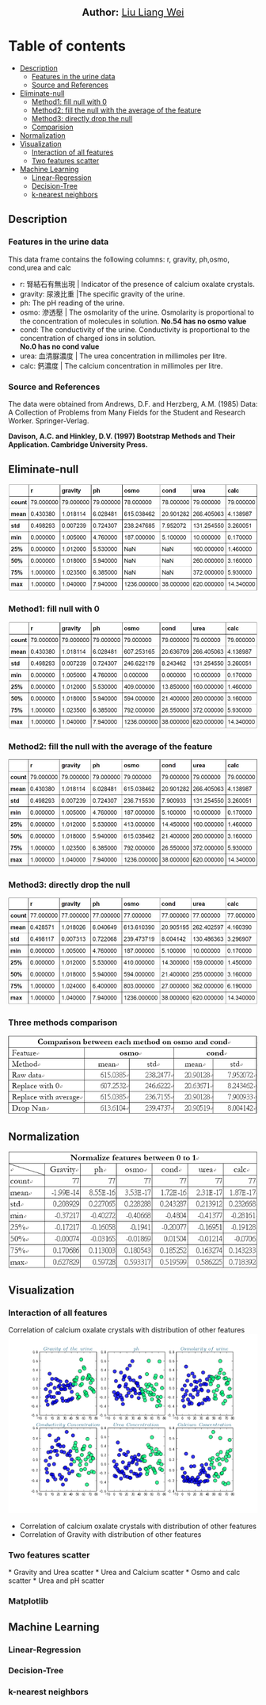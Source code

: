 <p align="center">
  <span style='font-size: 15pt'><strong>Author:</strong>  <a href="https://www.linkedin.com/in/liang-wei-liu/">Liu Liang Wei</a></span>
 
</p>
<h1>Table of contents</h1>

  * [Description](#desc)
  	* [Features in the urine data](#feature)
  	* [Source and References](#source)
  * [Eliminate-null](#null)
    * [Method1: fill null with 0](#zero)
    * [Method2: fill the null with the average of the feature](#aver)
    * [Method3: directly drop the null](#drop)
    * [Comparision](#comp)
  * [Normalization](#nor)
  * [Visualization](#vis)
  	* [Interaction of all features](#interaction)
    * [Two features scatter](#scatter)
  * [Machine Learning](#ml)
     * [Linear-Regression](#lr)
     * [Decision-Tree](#tree)
     * [k-nearest neighbors](#knn)

<h2 id="desc">Description</h2>

<h3 id="feature">Features in the urine data</h3>

This data frame contains the following columns: r, gravity, ph,osmo, cond,urea and calc
* r: 腎結石有無出現 | Indicator of the presence of calcium oxalate crystals.
* gravity: 尿液比重 |The specific gravity of the urine.
* ph: The pH reading of the urine.
* osmo: 滲透壓 | The osmolarity of the urine. Osmolarity is proportional to the concentration of molecules in solution. <strong>No.54 has no osmo value</strong>
* cond: The conductivity of the urine. Conductivity is proportional to the concentration of charged ions in solution. <br><strong>No.0 has no cond value</strong>
* urea: 血清脲濃度 | The urea concentration in millimoles per litre.
* calc: 鈣濃度 | The calcium concentration in millimoles per litre.
    
<h3 id="source">Source and References</h3>

The data were obtained from Andrews, D.F. and Herzberg, A.M. (1985) Data: A Collection of Problems from Many Fields for the Student and Research Worker. Springer-Verlag.<br>

<strong>Davison, A.C. and Hinkley, D.V. (1997) Bootstrap Methods and Their Application. Cambridge University Press.</strong>

<h2 id="null">Eliminate-null</h2>
<img src="https://github.com/Liungweiliu/NCCU_Algorithms/blob/master/image/raw%20description.JPG" alt="Get started with Python for Research" title="Get started with Python for Research" />

<h3 id="zero">Method1: fill null with 0</h3>
<img src="https://github.com/Liungweiliu/NCCU_Algorithms/blob/master/image/Method1%20fill%20null%20with%200.JPG" alt="Method1: fill null with 0" title="Method1: fill null with 0" />

<h3 id="aver">Method2: fill the null with the average of the feature</h3>
<img src="https://github.com/Liungweiliu/NCCU_Algorithms/blob/master/image/Method2%20fill%20the%20null%20with%20the%20average%20of%20the%20feature.JPG" alt="Method2: fill the null with the average of the feature" title="Method2: fill the null with the average of the feature" />

<h3 id="drop">Method3: directly drop the null</h3>
<img src="https://github.com/Liungweiliu/NCCU_Algorithms/blob/master/image/Method3%20directly%20drop%20the%20null.JPG" alt="Method3: directly drop the null" title="Method3: directly drop the null" />

<h3 id="comp">Three methods comparison</h3>
<img src="https://github.com/Liungweiliu/NCCU_Algorithms/blob/master/image/Methods%20comparison.PNG" alt="Comparision" title="Three methods comparison" />

<h2 id="nor">Normalization</h2>
<img src="https://github.com/Liungweiliu/NCCU_Algorithms/blob/master/image/Normalization.PNG" alt="Normalization" title="Normalization" />

<h2 id="vis">Visualization</h2>
<h3 id="interaction">Interaction of all features</h3>
Correlation of calcium oxalate crystals with distribution of other features

<img src="https://github.com/Liungweiliu/NCCU_Algorithms/blob/master/image/Correlation%20of%20calcium%20oxalate%20crystals%20with%20distribution%20of%20each%20feature.png" alt="calc" title="Correlation of calcium oxalate crystals with distribution of other features"/>

  * Correlation of calcium oxalate crystals with distribution of other features
  * Correlation of Gravity with distribution of other features
  
<h3 id="scatter">Two features scatter</h3>
  * Gravity and Urea scatter
  * Urea and Calcium scatter
  * Osmo and calc scatter
  * Urea and pH scatter

<h3 id="mat">Matplotlib</h3>

<h2 id="ml">Machine Learning</h2>

<h3 id="lr">Linear-Regression</h3>

<h3 id="tree">Decision-Tree</h3>

<h3 id="knn">k-nearest neighbors</h3>
